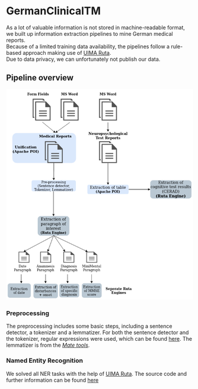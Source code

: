 # GermanClinicalTM

As a lot of valuable information is not stored in machine-readable format, we built up information extraction pipelines to mine German medical reports.  
Because of a limited training data availability, the pipelines follow a rule-based approach making use of [UIMA Ruta](https://uima.apache.org/ruta.html).    
Due to data privacy, we can unfortunately not publish our data.  

## Pipeline overview 
![](img/workflow.png)

### Preprocessing
The preprocessing includes some basic steps, including a sentence detector, a tokenizer and a lemmatizer. For both the sentence detector and the tokenizer, regular expressions were used, which can be found [here](/preprocessing). The lemmatizer is from the [*Mate tools*](https://www.ims.uni-stuttgart.de/en/research/resources/tools/matetools/). 

### Named Entity Recognition 
We solved all NER tasks with the help of [UIMA Ruta](https://uima.apache.org/ruta.html). The source code and further information can be found [here](/RutaRules) 


